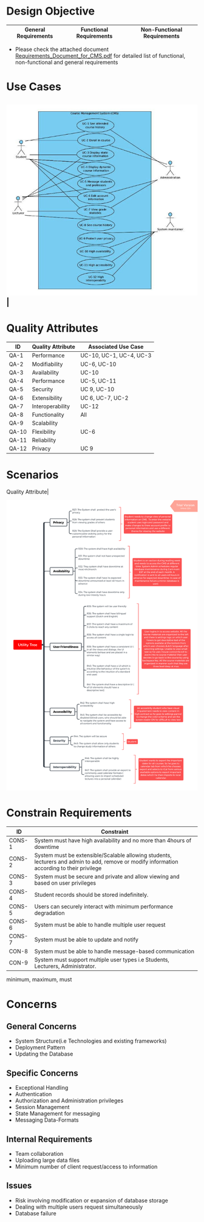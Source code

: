 # Design Objective 
General Requirements| Functional Requirements| Non-Functional Requirements
-|-|-
* Please check the attached document [Requirements_Document_for_CMS.pdf](../projectFiles/Requirements_Document_for_CMS.pdf) for detailed list of functional, non-functional and general requirements
# Use Cases

![](images/useCase.jpg)|
---
# Quality Attributes
ID | Quality Attribute| Associated Use Case|
-|-|-
QA-1| Performance      | UC-10, UC-1, UC-4, UC-3|  
QA-2| Modifiability    | UC-6, UC-10     |
QA-3| Availability     | UC-10     |
QA-4| Performance      | UC-5, UC-11   |
QA-5| Security         | UC 9, UC-10      |
QA-6| Extensibility    | UC 6, UC-7, UC-2 |
QA-7| Interoperability | UC-12
QA-8| Functionality    | All
QA-9|Scalability       |  
QA-10|Flexibility      | UC-6 
QA-11|Reliability      | 
QA-12|Privacy          | UC 9
# Scenarios

Quality Attribute|


![](images/nonRequirements.png)


# Constrain Requirements
ID| Constraint|
-|-
CONS-1| System must have high availability and no more than 4hours of downtime |
CONS-2| System must be extensible/Scalable allowing students, lecturers and admin to add, remove or modify information according to their privilege |
CONS-3| System must be secure and private and allow viewing and based on user privileges |
CONS-4| Student records should be stored indefinitely.|
CONS-5| Users can securely interact with minimum performance degradation|
CONS-6| System must be able to handle multiple user request|
CONS-7| System must be able to update and notify |
CON-8| System must be able to handle message-based communication |
CON-9| System must support multiple user types i.e Students, Lecturers, Administrator.| 


minimum, maximum, must 
# Concerns 
## General Concerns
* System Structure(i.e Technologies and existing frameworks)
* Deployment Pattern
* Updating the Database
## Specific Concerns
* Exceptional Handling 
* Authentication
* Authorization and Administration privileges
* Session Management
* State Management for messaging 
* Messaging Data-Formats
## Internal Requirements
* Team collaboration
* Uploading large data files
* Minimum number of client request/access to information  

## Issues
* Risk involving modification or expansion of database storage 
* Dealing with multiple users request simultaneously 
* Database failure 


